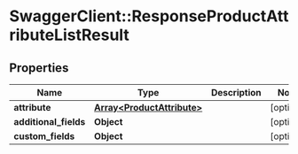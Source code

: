 # SwaggerClient::ResponseProductAttributeListResult

## Properties
Name | Type | Description | Notes
------------ | ------------- | ------------- | -------------
**attribute** | [**Array&lt;ProductAttribute&gt;**](ProductAttribute.md) |  | [optional] 
**additional_fields** | **Object** |  | [optional] 
**custom_fields** | **Object** |  | [optional] 


